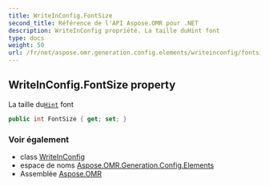 ```yaml
---
title: WriteInConfig.FontSize
second_title: Référence de l'API Aspose.OMR pour .NET
description: WriteInConfig propriété. La taille duHint font
type: docs
weight: 50
url: /fr/net/aspose.omr.generation.config.elements/writeinconfig/fontsize/
---
```

## WriteInConfig.FontSize property

La taille du[`Hint`](../hint/) font

```csharp
public int FontSize { get; set; }
```

### Voir également

* class [WriteInConfig](../)
* espace de noms [Aspose.OMR.Generation.Config.Elements](../../writeinconfig/)
* Assemblée [Aspose.OMR](../../../)


